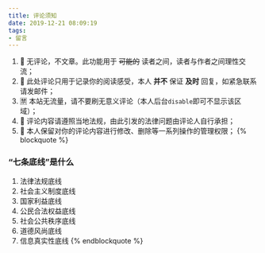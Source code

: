 ```yaml
---
title: 评论须知
date: 2019-12-21 08:09:19
tags:
- 留言
---
```

1.  📢 无评论，不文章。此功能用于 ~~可能的~~ 读者之间，读者与作者之间理性交流；
2.  📮 此处评论只用于记录你的阅读感受，本人 **并不** 保证 **及时** 回复，如紧急联系请发邮件[](mailto:imsantu.ma@gmail.com)；
3.  🈲 本站无流量，请不要刷无意义评论（本人后台`disable`即可不显示该区域）；
4.  🤔 评论内容请遵照当地法规，由此引发的法律问题由评论人自行承担；
5.  🤠 本人保留对你的评论内容进行修改、删除等一系列操作的管理权限；
{% blockquote %}
### “七条底线”是什么
1. 法律法规底线
2. 社会主义制度底线
3. 国家利益底线
4. 公民合法权益底线
5. 社会公共秩序底线
6. 道德风尚底线
7. 信息真实性底线
{% endblockquote %}